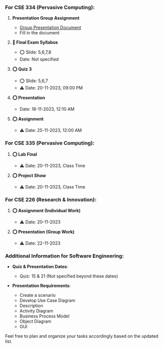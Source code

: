 ### For CSE 334 (Pervasive Computing):
1. **Presentation Group Assignment**
   - [Group Presentation Document](https://docs.google.com/document/d/1sKr-9WAKgfbBr2D8vWf6QVrYl4tseI7Ln-88XSi0cw0/edit?usp=sharing)
   - Fill in the document

2. **🔴 Final Exam Syllabus**
   - ⭕ Slide: 5,6,7,8
   - Date: Not specified

3. **⭕ Quiz 3**
   - ⭕ Slide: 5,6,7
   - ⚠️ Date: 20-11-2023, 09:00 PM

4. **⭕ Presentation**
   - Date: 18-11-2023, 12:10 AM

5. **⭕ Assignment**
   - ⚠️ Date: 25-11-2023, 12:00 AM

### For CSE 335 (Pervasive Computing):
1. **⭕ Lab Final**
   - ⚠️ Date: 20-11-2023, Class Time

2. **⭕ Project Show**
   - ⚠️ Date: 20-11-2023, Class Time

### For CSE 226 (Research & Innovation):
1. **⭕ Assignment (Individual Work)**
   - ⚠️ Date: 20-11-2023

2. **⭕ Presentation (Group Work)**
   - ⚠️ Date: 22-11-2023

### Additional Information for Software Engineering:
- **Quiz & Presentation Dates**:
  - Quiz: 15 & 21 (Not specified beyond these dates)

- **Presentation Requirements**:
  - Create a scenario
  - Develop Use Case Diagram
  - Description
  - Activity Diagram
  - Business Process Model
  - Object Diagram
  - GUI

Feel free to plan and organize your tasks accordingly based on the updated list.

